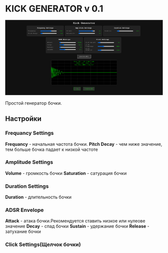 # KICK GENERATOR v 0.1

![kick generator](kick_generator.png)

Простой генератор бочки.

## Настройки

### Frequancy Settings

**Frequancy** - начальная частота бочки.
**Pitch Decay** - чем ниже значение, тем больше бочка падает к низкой частоте

### Amplitude Settings

**Volume** - громкость бочки
**Saturation** - сатурация бочки

### Duration Settings

**Duration** - длительность бочки

### ADSR Envelope

**Attack** - атака бочки.Рекомендуется ставить низкое или нулеове значение
**Decay** - спад бочки
**Sustain** - удержание бочки
**Release** - затухание бочки

### Click Settings(Щелчок бочки)
